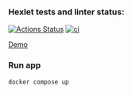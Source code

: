 ### Hexlet tests and linter status:
[![Actions Status](https://github.com/infl4me/rails-project-66/workflows/hexlet-check/badge.svg)](https://github.com/infl4me/rails-project-66/actions)
[![ci](https://github.com/infl4me/rails-project-66/actions/workflows/ci.yml/badge.svg)](https://github.com/infl4me/rails-project-66/actions/workflows/ci.yml)

[Demo](http://94.31.193.27)

### Run app
`docker compose up`
